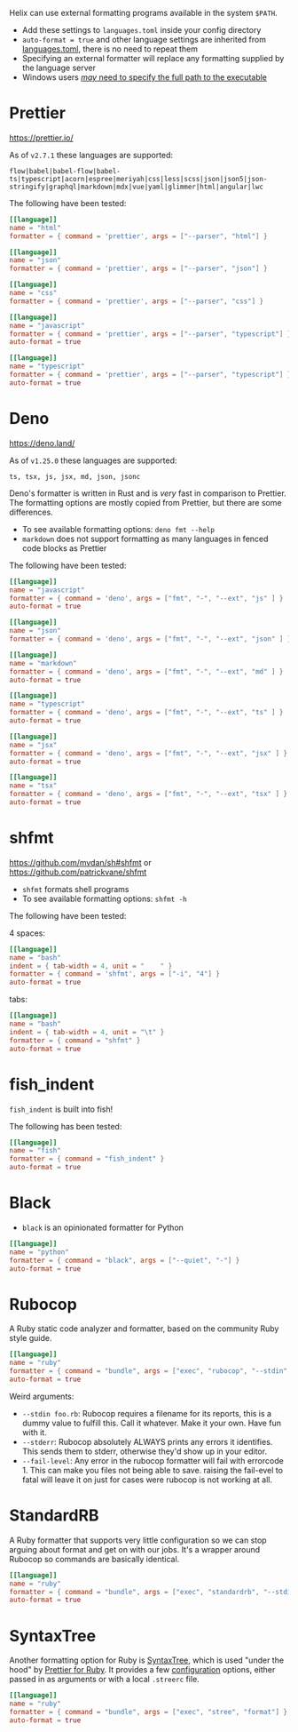 Helix can use external formatting programs available in the system `$PATH`.

- Add these settings to `languages.toml` inside your config directory
- `auto-format = true` and other language settings are inherited from [languages.toml](https://github.com/helix-editor/helix/blob/master/languages.toml), there is no need to repeat them
- Specifying an external formatter will replace any formatting supplied by the language server
- Windows users [*may* need to specify the full path to the executable](https://github.com/helix-editor/helix/discussions/3198#discussioncomment-3325065)

# Prettier

https://prettier.io/

As of `v2.7.1` these languages are supported:

`flow|babel|babel-flow|babel-ts|typescript|acorn|espree|meriyah|css|less|scss|json|json5|json-stringify|graphql|markdown|mdx|vue|yaml|glimmer|html|angular|lwc`

The following have been tested:

```toml
[[language]]
name = "html"
formatter = { command = 'prettier', args = ["--parser", "html"] }

[[language]]
name = "json"
formatter = { command = 'prettier', args = ["--parser", "json"] }

[[language]]
name = "css"
formatter = { command = 'prettier', args = ["--parser", "css"] }

[[language]]
name = "javascript"
formatter = { command = 'prettier', args = ["--parser", "typescript"] }
auto-format = true

[[language]]
name = "typescript"
formatter = { command = 'prettier', args = ["--parser", "typescript"] }
auto-format = true
```
# Deno

https://deno.land/

As of `v1.25.0` these languages are supported:

`ts, tsx, js, jsx, md, json, jsonc`

Deno's formatter is written in Rust and is *very* fast in comparison to Prettier. The formatting options are mostly copied from Prettier, but there are some differences.

- To see available formatting options: `deno fmt --help`
- `markdown` does not support formatting as many languages in fenced code blocks as Prettier

The following have been tested:

```toml
[[language]]
name = "javascript"
formatter = { command = 'deno', args = ["fmt", "-", "--ext", "js" ] }
auto-format = true

[[language]]
name = "json"
formatter = { command = 'deno', args = ["fmt", "-", "--ext", "json" ] }

[[language]]
name = "markdown"
formatter = { command = 'deno', args = ["fmt", "-", "--ext", "md" ] }
auto-format = true

[[language]]
name = "typescript"
formatter = { command = 'deno', args = ["fmt", "-", "--ext", "ts" ] }
auto-format = true

[[language]]
name = "jsx"
formatter = { command = 'deno', args = ["fmt", "-", "--ext", "jsx" ] }
auto-format = true

[[language]]
name = "tsx"
formatter = { command = 'deno', args = ["fmt", "-", "--ext", "tsx" ] }
auto-format = true
```

# shfmt

https://github.com/mvdan/sh#shfmt or https://github.com/patrickvane/shfmt

- `shfmt` formats shell programs
- To see available formatting options: `shfmt -h`

The following have been tested:

4 spaces:
```toml
[[language]]
name = "bash"
indent = { tab-width = 4, unit = "    " }
formatter = { command = 'shfmt', args = ["-i", "4"] }
auto-format = true
```

tabs:
```toml
[[language]]
name = "bash"
indent = { tab-width = 4, unit = "\t" }
formatter = { command = "shfmt" }
auto-format = true
```

# fish_indent

`fish_indent` is built into fish!

The following has been tested:

```toml
[[language]]
name = "fish"
formatter = { command = "fish_indent" }
auto-format = true
```

# Black

- `black` is an opinionated formatter for Python

```toml
[[language]]
name = "python"
formatter = { command = "black", args = ["--quiet", "-"] }
auto-format = true
```

# Rubocop

A Ruby static code analyzer and formatter, based on the community Ruby style guide.

```toml
[[language]]
name = "ruby"
formatter = { command = "bundle", args = ["exec", "rubocop", "--stdin", "foo.rb", "--fix", "--stderr", "--fail-level", "fatal"] }
auto-format = true
```

Weird arguments:
- `--stdin foo.rb`: Rubocop requires a filename for its reports, this is a dummy value to fulfill this. Call it whatever. Make it your own. Have fun with it.
- `--stderr`: Rubocop absolutely ALWAYS prints any errors it identifies. This sends them to stderr, otherwise they'd show up in your editor.
- `--fail-level`: Any error in the rubocop formatter will fail with errorcode 1. This can make you files not being able to save. raising the fail-evel to fatal will leave it on just for cases were rubocop is not working at all.


# StandardRB

A Ruby formatter that supports very little configuration so we can stop arguing about format and get on with our jobs. It's a wrapper around Rubocop so commands are basically identical.

```toml
[[language]]
name = "ruby"
formatter = { command = "bundle", args = ["exec", "standardrb", "--stdin", "foo.rb", "--fix", "--stderr"] }
auto-format = true
```

# SyntaxTree

Another formatting option for Ruby is [SyntaxTree](https://github.com/ruby-syntax-tree/syntax_tree), which is used "under the hood" by [Prettier for Ruby](https://github.com/prettier/plugin-ruby). It provides a few [configuration](https://github.com/ruby-syntax-tree/syntax_tree#configuration) options, either passed in as arguments or with a local `.streerc` file.

```toml
[[language]]
name = "ruby"
formatter = { command = "bundle", args = ["exec", "stree", "format"] }
auto-format = true
```